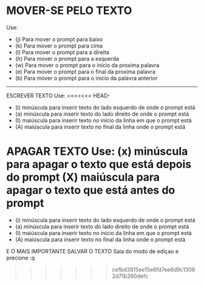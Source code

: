 # MOVER-SE PELO TEXTO
 Use:
- (j) Para mover o prompt para baixo
- (k) Para mover o prompt para cima
- (l) Para mover o prompt para a direita
- (h) Para mover o prompt para a esquerda
- (w) Para mover o prompt para o início da proxima palavra
- (e) Para mover o prompt para o final da proxima palavra
- (b) Para mover o prompt para o início da palavra anterior
---
ESCREVER TEXTO
Use:
<<<<<<< HEAD-
- (i) minúscula para inserir texto do lado esquerdo de onde o prompt está
- (a) minúscula para inserir texto do lado direito de onde o prompt está
- (I) maiúscula para inserir texto no início da linha em que o prompt está
- (A) maiúscula para inserir texto no final da linha onde o prompt está

APAGAR TEXTO
Use:
(x) minúscula para apagar o texto que está depois do prompt
(X) maiúscula para apagar o texto que está antes do prompt
=======
- (i) minúscula para inserir texto do lado esquerdo de onde o prompt está
- (a) minúscula para inserir texto do lado direito de onde o prompt está
- (I) maiúscula para inserir texto no início da linha em que o prompt está
- (A) maiúscula para inserir texto no final da linha onde o prompt está

E O MAIS IMPORTANTE
SALVAR O TEXTO
Saia do modo de ediçao e precione :q



>>>>>>> cefbd3815ee15e6fd7ee6d9c13082d71b260defc
